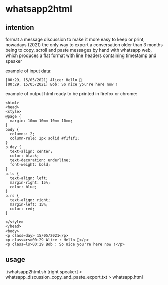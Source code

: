 whatsapp2html
=============

intention
---------

format a message discussion to make it more easy to keep or print,
nowadays (2021) the only way to export a conversation older than 3 months being to copy, scroll and paste messages by hand with whatsapp web, which produces a flat format with line headers containing timestamp and speaker

example of input data:
```
[00:29, 15/05/2021] Alice: Hello 🙂
[00:29, 15/05/2021] Bob: So nice you're here now !
```

example of output html ready to be printed in firefox or chrome:
```
<html>
<head>
<style>
@page {
  margin: 10mm 10mm 10mm 10mm;
}
body {
  columns: 2;
  column-rule: 2px solid #f1f1f1;
}
p.day {
  text-align: center;
  color: black;
  text-decoration: underline;
  font-weight: bold;
}
p.ls {
  text-align: left;
  margin-right: 15%;
  color: blue;
}
p.rs {
  text-align: right;
  margin-left: 15%;
  color: red;
}

</style>
</head>
<body>
<p class=day> 15/05/2021</p>
<p class=rs>00:29 Alice : Hello 🙂</p>
<p class=ls>00:29 Bob : So nice you're here now !</p>
```


usage
-----

./whatsapp2html.sh [right speaker] < whatsapp_discussion_copy_and_paste_export.txt > whatsapp.html

